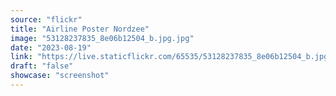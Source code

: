 ```yaml
---
source: "flickr"
title: "Airline Poster Nordzee"
image: "53128237835_8e06b12504_b.jpg.jpg"
date: "2023-08-19"
link: "https://live.staticflickr.com/65535/53128237835_8e06b12504_b.jpg"
draft: "false"
showcase: "screenshot"
---
```

